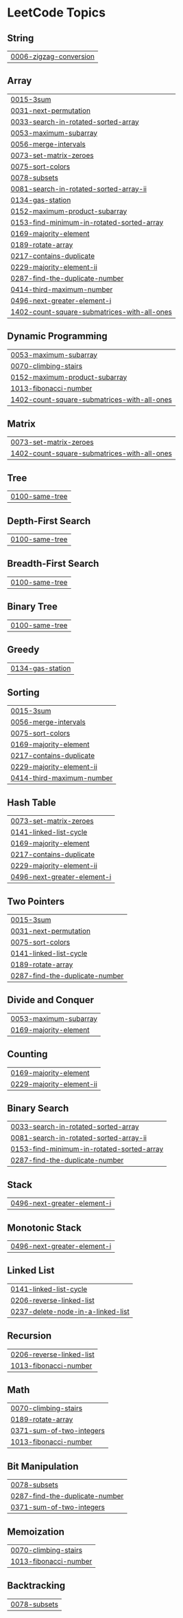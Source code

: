 

<!---LeetCode Topics Start-->
# LeetCode Topics
## String
|  |
| ------- |
| [0006-zigzag-conversion](https://github.com/iamvartikasingh/Leetcode/tree/master/0006-zigzag-conversion) |
## Array
|  |
| ------- |
| [0015-3sum](https://github.com/iamvartikasingh/Leetcode/tree/master/0015-3sum) |
| [0031-next-permutation](https://github.com/iamvartikasingh/Leetcode/tree/master/0031-next-permutation) |
| [0033-search-in-rotated-sorted-array](https://github.com/iamvartikasingh/Leetcode/tree/master/0033-search-in-rotated-sorted-array) |
| [0053-maximum-subarray](https://github.com/iamvartikasingh/Leetcode/tree/master/0053-maximum-subarray) |
| [0056-merge-intervals](https://github.com/iamvartikasingh/Leetcode/tree/master/0056-merge-intervals) |
| [0073-set-matrix-zeroes](https://github.com/iamvartikasingh/Leetcode/tree/master/0073-set-matrix-zeroes) |
| [0075-sort-colors](https://github.com/iamvartikasingh/Leetcode/tree/master/0075-sort-colors) |
| [0078-subsets](https://github.com/iamvartikasingh/Leetcode/tree/master/0078-subsets) |
| [0081-search-in-rotated-sorted-array-ii](https://github.com/iamvartikasingh/Leetcode/tree/master/0081-search-in-rotated-sorted-array-ii) |
| [0134-gas-station](https://github.com/iamvartikasingh/Leetcode/tree/master/0134-gas-station) |
| [0152-maximum-product-subarray](https://github.com/iamvartikasingh/Leetcode/tree/master/0152-maximum-product-subarray) |
| [0153-find-minimum-in-rotated-sorted-array](https://github.com/iamvartikasingh/Leetcode/tree/master/0153-find-minimum-in-rotated-sorted-array) |
| [0169-majority-element](https://github.com/iamvartikasingh/Leetcode/tree/master/0169-majority-element) |
| [0189-rotate-array](https://github.com/iamvartikasingh/Leetcode/tree/master/0189-rotate-array) |
| [0217-contains-duplicate](https://github.com/iamvartikasingh/Leetcode/tree/master/0217-contains-duplicate) |
| [0229-majority-element-ii](https://github.com/iamvartikasingh/Leetcode/tree/master/0229-majority-element-ii) |
| [0287-find-the-duplicate-number](https://github.com/iamvartikasingh/Leetcode/tree/master/0287-find-the-duplicate-number) |
| [0414-third-maximum-number](https://github.com/iamvartikasingh/Leetcode/tree/master/0414-third-maximum-number) |
| [0496-next-greater-element-i](https://github.com/iamvartikasingh/Leetcode/tree/master/0496-next-greater-element-i) |
| [1402-count-square-submatrices-with-all-ones](https://github.com/iamvartikasingh/Leetcode/tree/master/1402-count-square-submatrices-with-all-ones) |
## Dynamic Programming
|  |
| ------- |
| [0053-maximum-subarray](https://github.com/iamvartikasingh/Leetcode/tree/master/0053-maximum-subarray) |
| [0070-climbing-stairs](https://github.com/iamvartikasingh/Leetcode/tree/master/0070-climbing-stairs) |
| [0152-maximum-product-subarray](https://github.com/iamvartikasingh/Leetcode/tree/master/0152-maximum-product-subarray) |
| [1013-fibonacci-number](https://github.com/iamvartikasingh/Leetcode/tree/master/1013-fibonacci-number) |
| [1402-count-square-submatrices-with-all-ones](https://github.com/iamvartikasingh/Leetcode/tree/master/1402-count-square-submatrices-with-all-ones) |
## Matrix
|  |
| ------- |
| [0073-set-matrix-zeroes](https://github.com/iamvartikasingh/Leetcode/tree/master/0073-set-matrix-zeroes) |
| [1402-count-square-submatrices-with-all-ones](https://github.com/iamvartikasingh/Leetcode/tree/master/1402-count-square-submatrices-with-all-ones) |
## Tree
|  |
| ------- |
| [0100-same-tree](https://github.com/iamvartikasingh/Leetcode/tree/master/0100-same-tree) |
## Depth-First Search
|  |
| ------- |
| [0100-same-tree](https://github.com/iamvartikasingh/Leetcode/tree/master/0100-same-tree) |
## Breadth-First Search
|  |
| ------- |
| [0100-same-tree](https://github.com/iamvartikasingh/Leetcode/tree/master/0100-same-tree) |
## Binary Tree
|  |
| ------- |
| [0100-same-tree](https://github.com/iamvartikasingh/Leetcode/tree/master/0100-same-tree) |
## Greedy
|  |
| ------- |
| [0134-gas-station](https://github.com/iamvartikasingh/Leetcode/tree/master/0134-gas-station) |
## Sorting
|  |
| ------- |
| [0015-3sum](https://github.com/iamvartikasingh/Leetcode/tree/master/0015-3sum) |
| [0056-merge-intervals](https://github.com/iamvartikasingh/Leetcode/tree/master/0056-merge-intervals) |
| [0075-sort-colors](https://github.com/iamvartikasingh/Leetcode/tree/master/0075-sort-colors) |
| [0169-majority-element](https://github.com/iamvartikasingh/Leetcode/tree/master/0169-majority-element) |
| [0217-contains-duplicate](https://github.com/iamvartikasingh/Leetcode/tree/master/0217-contains-duplicate) |
| [0229-majority-element-ii](https://github.com/iamvartikasingh/Leetcode/tree/master/0229-majority-element-ii) |
| [0414-third-maximum-number](https://github.com/iamvartikasingh/Leetcode/tree/master/0414-third-maximum-number) |
## Hash Table
|  |
| ------- |
| [0073-set-matrix-zeroes](https://github.com/iamvartikasingh/Leetcode/tree/master/0073-set-matrix-zeroes) |
| [0141-linked-list-cycle](https://github.com/iamvartikasingh/Leetcode/tree/master/0141-linked-list-cycle) |
| [0169-majority-element](https://github.com/iamvartikasingh/Leetcode/tree/master/0169-majority-element) |
| [0217-contains-duplicate](https://github.com/iamvartikasingh/Leetcode/tree/master/0217-contains-duplicate) |
| [0229-majority-element-ii](https://github.com/iamvartikasingh/Leetcode/tree/master/0229-majority-element-ii) |
| [0496-next-greater-element-i](https://github.com/iamvartikasingh/Leetcode/tree/master/0496-next-greater-element-i) |
## Two Pointers
|  |
| ------- |
| [0015-3sum](https://github.com/iamvartikasingh/Leetcode/tree/master/0015-3sum) |
| [0031-next-permutation](https://github.com/iamvartikasingh/Leetcode/tree/master/0031-next-permutation) |
| [0075-sort-colors](https://github.com/iamvartikasingh/Leetcode/tree/master/0075-sort-colors) |
| [0141-linked-list-cycle](https://github.com/iamvartikasingh/Leetcode/tree/master/0141-linked-list-cycle) |
| [0189-rotate-array](https://github.com/iamvartikasingh/Leetcode/tree/master/0189-rotate-array) |
| [0287-find-the-duplicate-number](https://github.com/iamvartikasingh/Leetcode/tree/master/0287-find-the-duplicate-number) |
## Divide and Conquer
|  |
| ------- |
| [0053-maximum-subarray](https://github.com/iamvartikasingh/Leetcode/tree/master/0053-maximum-subarray) |
| [0169-majority-element](https://github.com/iamvartikasingh/Leetcode/tree/master/0169-majority-element) |
## Counting
|  |
| ------- |
| [0169-majority-element](https://github.com/iamvartikasingh/Leetcode/tree/master/0169-majority-element) |
| [0229-majority-element-ii](https://github.com/iamvartikasingh/Leetcode/tree/master/0229-majority-element-ii) |
## Binary Search
|  |
| ------- |
| [0033-search-in-rotated-sorted-array](https://github.com/iamvartikasingh/Leetcode/tree/master/0033-search-in-rotated-sorted-array) |
| [0081-search-in-rotated-sorted-array-ii](https://github.com/iamvartikasingh/Leetcode/tree/master/0081-search-in-rotated-sorted-array-ii) |
| [0153-find-minimum-in-rotated-sorted-array](https://github.com/iamvartikasingh/Leetcode/tree/master/0153-find-minimum-in-rotated-sorted-array) |
| [0287-find-the-duplicate-number](https://github.com/iamvartikasingh/Leetcode/tree/master/0287-find-the-duplicate-number) |
## Stack
|  |
| ------- |
| [0496-next-greater-element-i](https://github.com/iamvartikasingh/Leetcode/tree/master/0496-next-greater-element-i) |
## Monotonic Stack
|  |
| ------- |
| [0496-next-greater-element-i](https://github.com/iamvartikasingh/Leetcode/tree/master/0496-next-greater-element-i) |
## Linked List
|  |
| ------- |
| [0141-linked-list-cycle](https://github.com/iamvartikasingh/Leetcode/tree/master/0141-linked-list-cycle) |
| [0206-reverse-linked-list](https://github.com/iamvartikasingh/Leetcode/tree/master/0206-reverse-linked-list) |
| [0237-delete-node-in-a-linked-list](https://github.com/iamvartikasingh/Leetcode/tree/master/0237-delete-node-in-a-linked-list) |
## Recursion
|  |
| ------- |
| [0206-reverse-linked-list](https://github.com/iamvartikasingh/Leetcode/tree/master/0206-reverse-linked-list) |
| [1013-fibonacci-number](https://github.com/iamvartikasingh/Leetcode/tree/master/1013-fibonacci-number) |
## Math
|  |
| ------- |
| [0070-climbing-stairs](https://github.com/iamvartikasingh/Leetcode/tree/master/0070-climbing-stairs) |
| [0189-rotate-array](https://github.com/iamvartikasingh/Leetcode/tree/master/0189-rotate-array) |
| [0371-sum-of-two-integers](https://github.com/iamvartikasingh/Leetcode/tree/master/0371-sum-of-two-integers) |
| [1013-fibonacci-number](https://github.com/iamvartikasingh/Leetcode/tree/master/1013-fibonacci-number) |
## Bit Manipulation
|  |
| ------- |
| [0078-subsets](https://github.com/iamvartikasingh/Leetcode/tree/master/0078-subsets) |
| [0287-find-the-duplicate-number](https://github.com/iamvartikasingh/Leetcode/tree/master/0287-find-the-duplicate-number) |
| [0371-sum-of-two-integers](https://github.com/iamvartikasingh/Leetcode/tree/master/0371-sum-of-two-integers) |
## Memoization
|  |
| ------- |
| [0070-climbing-stairs](https://github.com/iamvartikasingh/Leetcode/tree/master/0070-climbing-stairs) |
| [1013-fibonacci-number](https://github.com/iamvartikasingh/Leetcode/tree/master/1013-fibonacci-number) |
## Backtracking
|  |
| ------- |
| [0078-subsets](https://github.com/iamvartikasingh/Leetcode/tree/master/0078-subsets) |
<!---LeetCode Topics End-->